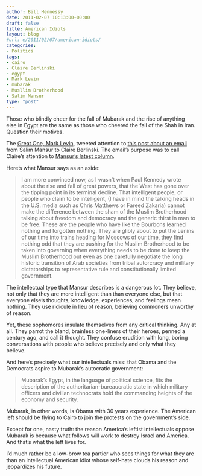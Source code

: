 ```yaml
---
author: Bill Hennessy
date: 2011-02-07 10:13:00+00:00
draft: false
title: American Idiots
layout: blog
#url: e/2011/02/07/american-idiots/
categories:
- Politics
tags:
- cairo
- Claire Berlinski
- egypt
- Mark Levin
- mubarak
- Musllim Brotherhood
- Salim Mansur
type: "post"
---
```


Those who blindly cheer for the fall of Mubarak and the rise of anything else in Egypt are the same as those who cheered the fall of the Shah in Iran. Question their motives. 

 

The [Great One, Mark Levin](https://twitter.com/#!/marklevinshow), tweeted attention to [this post about an email](https://ricochet.com/main-feed/A-Moving-Letter-from-Salim-Mansur) from Salim Mansur to Claire Berlinski. The email’s purpose was to call Claire’s attention to [Mansur’s latest column](https://www.torontosun.com/comment/columnists/salim_mansur/2011/02/04/17159306.html#/comment/columnists/salim_mansur/2011/02/04/pf-17159306.html). 

 

Here’s what Mansur says as an aside:

 

>   
> 
> I am more convinced now, as I wasn't when Paul Kennedy wrote about the rise and fall of great powers, that the West has gone over the tipping point in its terminal decline. That intelligent people, or people who claim to be intelligent, (I have in mind the talking heads in the U.S. media such as Chris Matthews or Fareed Zakaria) cannot make the difference between the sham of the Muslim Brotherhood talking about freedom and democracy and the generic thirst in man to be free. These are the people who have like the Bourbons learned nothing and forgotten nothing. They are glibly about to put the Lenins of our time into trains heading for Moscows of our time, they find nothing odd that they are pushing for the Muslim Brotherhood to be taken into governing when everything needs to be done to keep the Muslim Brotherhood out even as one carefully negotiate the long historic transition of Arab societies from tribal autorcracy and military dictatorships to representative rule and constitutionally limited government.
> 
> 

 

The intellectual type that Mansur describes is a dangerous lot. They believe, not only that they are more intelligent than than everyone else, but that everyone else’s thoughts, knowledge, experiences, and feelings mean nothing. They use ridicule in lieu of reason, believing commoners unworthy of reason. 

 

Yet, these sophomores insulate themselves from any critical thinking. Any at all. They parrot the bland, brainless one-liners of their heroes, penned a century ago, and call it thought. They confuse erudition with long, boring conversations with people who believe precisely and only what they believe.

 

And here’s precisely what our intellectuals miss: that Obama and the Democrats aspire to Mubarak’s autocratic government:

 

>   
> 
> Mubarak’s Egypt, in the language of political science, fits the description of the authoritarian-bureaucratic state in which military officers and civilian technocrats hold the commanding heights of the economy and security.
> 
> 

 

Mubarak, in other words, is Obama with 30 years experience. The American left should be flying to Cairo to join the protests on the government’s side. 

 

Except for one, nasty truth: the reason America’s leftist intellectuals oppose Mubarak is because what follows will work to destroy Israel and America. And that’s what the left lives for.

 

I’d much rather be a low-brow tea partier who sees things for what they are than an intellectual American idiot whose self-hate clouds his reason and jeopardizes his future.
